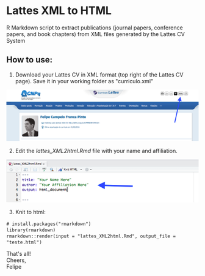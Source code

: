 # Lattes XML to HTML
R Markdown script to extract publications (journal papers, conference papers, and book chapters) from XML files generated by the Lattes CV System

## How to use:

1) Download your Lattes CV in XML format (top right of the Lattes CV page). Save it in your working folder as "curriculo.xml"

![cv lattes](fig1.png)

2) Edit the _lattes_XML2html.Rmd_ file with your name and affiliation.

![rmd file](fig2.png)

3) Knit to html:

```
# install.packages("rmarkdown")
library(rmarkdown)
rmarkdown::render(input = "lattes_XML2html.Rmd", output_file = "teste.html")
```

That's all!  
Cheers,  
Felipe
